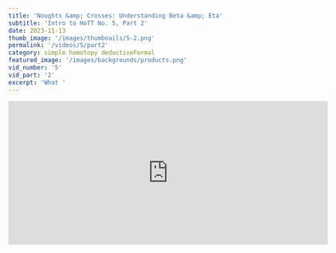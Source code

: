 ```yaml
---
title: 'Noughts &amp; Crosses: Understanding Beta &amp; Eta'
subtitle: 'Intro to HoTT No. 5, Part 2'
date: 2023-11-13
thumb_image: '/images/thumbnails/5-2.png'
permalink: '/videos/5/part2'
category: simple homotopy deductiveFormal
featured_image: '/images/backgrounds/products.png'
vid_number: '5'
vid_part: '2'
excerpt: 'What '
---
```


<iframe src="https://www.youtube.com/embed/5pfvsxWVs34?list=PL245PKGUDdcN9-El9D7DRefwX4c9feiYq" width="640" height="288" frameborder="0" webkitallowfullscreen mozallowfullscreen allowfullscreen></iframe>